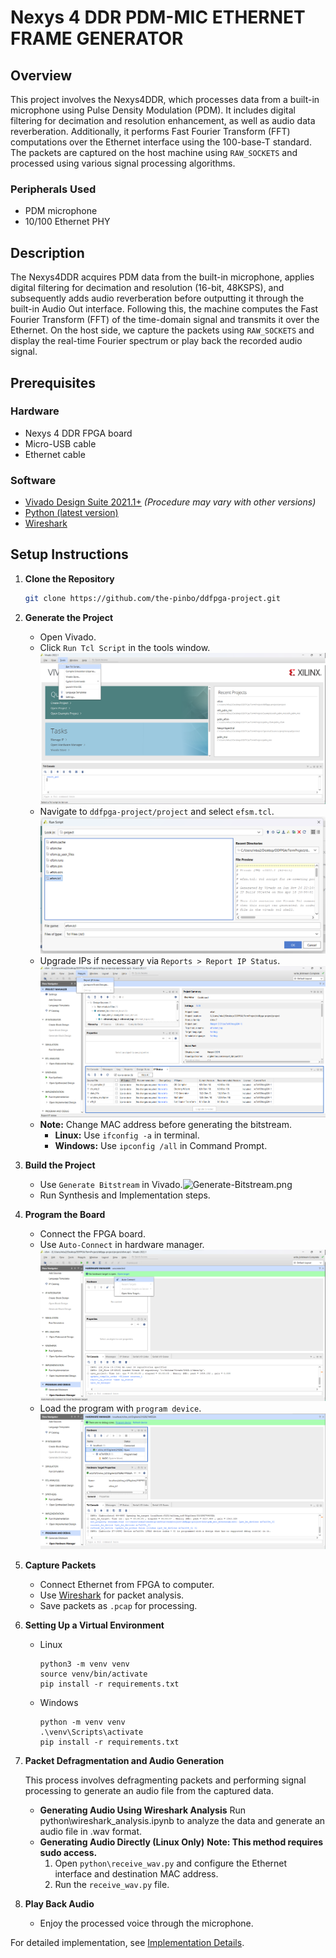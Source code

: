 # Nexys 4 DDR PDM-MIC ETHERNET FRAME GENERATOR

## Overview

This project involves the Nexys4DDR, which processes data from a built-in microphone using Pulse Density Modulation (PDM). It includes digital filtering for decimation and resolution enhancement, as well as audio data reverberation. Additionally, it performs Fast Fourier Transform (FFT) computations over the Ethernet interface using the 100-base-T standard. The packets are captured on the host machine using `RAW_SOCKETS` and processed using various signal processing algorithms.

### Peripherals Used

- PDM microphone
- 10/100 Ethernet PHY

## Description

The Nexys4DDR acquires PDM data from the built-in microphone, applies digital filtering for decimation and resolution (16-bit, 48KSPS), and subsequently adds audio reverberation before outputting it through the built-in Audio Out interface. Following this, the machine computes the Fast Fourier Transform (FFT) of the time-domain signal and transmits it over the Ethernet. On the host side, we capture the packets using `RAW_SOCKETS` and display the real-time Fourier spectrum or play back the recorded audio signal.

## Prerequisites

### Hardware

- Nexys 4 DDR FPGA board
- Micro-USB cable
- Ethernet cable

### Software

- [Vivado Design Suite 2021.1+](https://www.xilinx.com/support/download/index.html/content/xilinx/en/downloadNav/vivado-design-tools/2022-1.html) _(Procedure may vary with other versions)_
- [Python (latest version)](https://www.python.org/downloads/)
- [Wireshark](https://www.wireshark.org/download.html)

## Setup Instructions

1. **Clone the Repository**

   ```bash
   git clone https://github.com/the-pinbo/ddfpga-project.git
   ```

2. **Generate the Project**

   - Open Vivado.
   - Click `Run Tcl Script` in the tools window. ![Run Tcl Script](./Img/run-tcl-script-1.png)
   - Navigate to `ddfpga-project/project` and select `efsm.tcl`. ![Run Tcl Script](./Img/run-tcl-script-2.png)
   - Upgrade IPs if necessary via `Reports > Report IP Status`. ![Report IP Status](./Img/Report-IP-Status.png)
   - **Note:** Change MAC address before generating the bitstream.
     - **Linux:** Use `ifconfig -a` in terminal.
     - **Windows:** Use `ipconfig /all` in Command Prompt.

3. **Build the Project**

   - Use `Generate Bitstream` in Vivado.![Generate-Bitstream.png](.Img\Generate-Bitstream.png)
   - Run Synthesis and Implementation steps.

4. **Program the Board**

   - Connect the FPGA board.
   - Use `Auto-Connect` in hardware manager. ![hw-manager-auto-conn](./Img/hw-manager-auto-conn.png)
   - Load the program with `program device`. ![prog-dev](./Img/prog-dev.png)

5. **Capture Packets**

   - Connect Ethernet from FPGA to computer.
   - Use [Wireshark](https://www.wireshark.org/docs/wsug_html_chunked/ChCapCapturingSection.html) for packet analysis.
   - Save packets as `.pcap` for processing.

6. **Setting Up a Virtual Environment**

   - Linux

     ```shell
     python3 -m venv venv
     source venv/bin/activate
     pip install -r requirements.txt
     ```

   - Windows

     ```shell
     python -m venv venv
     .\venv\Scripts\activate
     pip install -r requirements.txt
     ```

7. **Packet Defragmentation and Audio Generation**

   This process involves defragmenting packets and performing signal processing to generate an audio file from the captured data.

   - **Generating Audio Using Wireshark Analysis**
     Run python\wireshark_analysis.ipynb to analyze the data and generate an audio file in .wav format.
   - **Generating Audio Directly (Linux Only)**
     **Note: This method requires sudo access.**
     1. Open `python\receive_wav.py` and configure the Ethernet interface and destination MAC address.
     2. Run the `receive_wav.py` file.

8. **Play Back Audio**
   - Enjoy the processed voice through the microphone.

For detailed implementation, see [Implementation Details](report.md).
